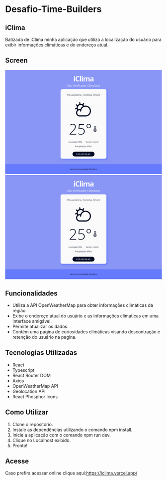 # Desafio-Time-Builders

## iClima
Batizada de iClima minha aplicação que utiliza a localização do usuário para exibir informações climáticas e do endereço atual.

## Screen
<img src="./public/screens/Screen1.png">
<img src="./public/screens/Screen1.png">

## Funcionalidades
* Utiliza a API OpenWeatherMap para obter informações climáticas da região.
* Exibe o endereço atual do usuário e as informações climáticas em uma interface amigável.
* Permite atualizar os dados.
* Contém uma pagina de curiosidades climáticas visando descontração e retenção do usuário na pagina.

## Tecnologias Utilizadas
* React
* Typescript
* React Router DOM
* Axios
* OpenWeatherMap API
* Geolocation API
* React Phosphor Icons

## Como Utilizar
1. Clone o repositório.
2. Instale as dependências utilizando o comando npm install.
3. Inicie a aplicação com o comando npm run dev.
4. Clique no Localhost exibido.
5. Pronto!

## Acesse
Caso prefira acessar online clique aqui:https://iclima.vercel.app/
